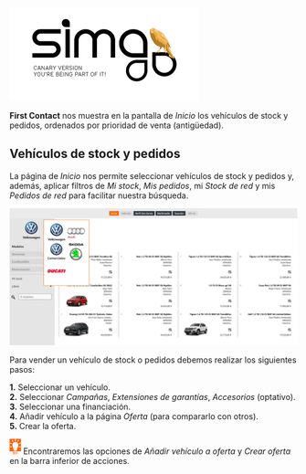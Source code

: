 ![sima2](images/es-ES_simacanaryversionbn.png)

**First Contact** nos muestra en la pantalla de _Inicio_ los vehículos de stock y pedidos, ordenados por prioridad de venta (antigüedad).   
  
## Vehículos de stock y pedidos 
  
La página de _Inicio_ nos permite seleccionar vehículos de stock y pedidos y, además, aplicar filtros de _Mi stock_, _Mis pedidos_, mi _Stock de red_ y mis _Pedidos de red_ para facilitar nuestra búsqueda.


![](Images/es-ES_FirstContact_Home_withbars.png)
 
  
Para vender un vehículo de stock o pedidos debemos realizar los siguientes pasos:   
  
 **1.** Seleccionar un vehículo.  
 **2.** Seleccionar _Campañas_, _Extensiones de garantías_, _Accesorios_ (optativo).  
 **3.** Seleccionar una financiación.  
 **4.** Añadir vehículo a la página _Oferta_ (para compararlo con otros).  
 **5.** Crear la oferta.    
  
![](Images/es-ES_idea.png)  Encontraremos las opciones de _Añadir vehículo a oferta_ y _Crear oferta_ en la barra inferior de acciones.
  

